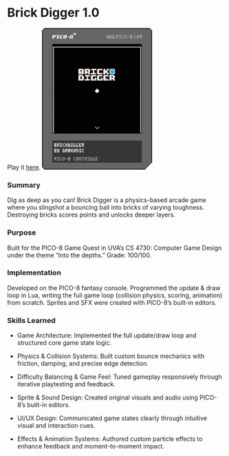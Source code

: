<h1>Brick Digger 1.0</h1>
Play it <a href="https://www.lexaloffle.com/bbs/?tid=147781">here</a>.

<img src="https://github.com/Nickamolin/brick-digger-demo/blob/main/brickdigger.p8.png" width="256">

<h3>Summary</h3>
Dig as deep as you can! Brick Digger is a physics-based arcade game where you slingshot a bouncing ball into bricks of varying toughness. Destroying bricks scores points and unlocks deeper layers.

<h3>Purpose</h3>
Built for the PICO-8 Game Quest in UVA’s CS 4730: Computer Game Design under the theme “Into the depths.” Grade: 100/100.

<h3>Implementation</h3>
Developed on the PICO-8 fantasy console. Programmed the update & draw loop in Lua, writing the full game loop (collision physics, scoring, animation) from scratch. Sprites and SFX were created with PICO-8’s built-in editors.

<h3>Skills Learned</h3>

- Game Architecture: Implemented the full update/draw loop and structured core game state logic.

- Physics & Collision Systems: Built custom bounce mechanics with friction, damping, and precise edge detection.

- Difficulty Balancing & Game Feel: Tuned gameplay responsively through iterative playtesting and feedback.

- Sprite & Sound Design: Created original visuals and audio using PICO-8’s built-in editors.

- UI/UX Design: Communicated game states clearly through intuitive visual and interaction cues.

- Effects & Animation Systems: Authored custom particle effects to enhance feedback and moment-to-moment impact.
